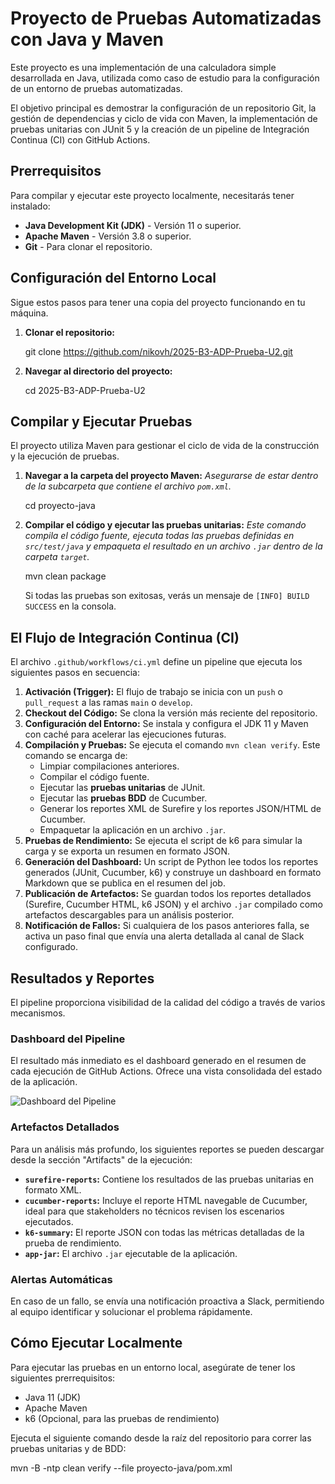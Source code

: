 # Proyecto de Pruebas Automatizadas con Java y Maven

Este proyecto es una implementación de una calculadora simple desarrollada en Java, utilizada como caso de estudio para la configuración de un entorno de pruebas automatizadas.

El objetivo principal es demostrar la configuración de un repositorio Git, la gestión de dependencias y ciclo de vida con Maven, la implementación de pruebas unitarias con JUnit 5 y la creación de un pipeline de Integración Continua (CI) con GitHub Actions.


##  Prerrequisitos

Para compilar y ejecutar este proyecto localmente, necesitarás tener instalado:

*   **Java Development Kit (JDK)** - Versión 11 o superior.
*   **Apache Maven** - Versión 3.8 o superior.
*   **Git** - Para clonar el repositorio.

##  Configuración del Entorno Local

Sigue estos pasos para tener una copia del proyecto funcionando en tu máquina.

1.  **Clonar el repositorio:**
    
    git clone https://github.com/nikovh/2025-B3-ADP-Prueba-U2.git
    

2.  **Navegar al directorio del proyecto:**

    cd 2025-B3-ADP-Prueba-U2


##  Compilar y Ejecutar Pruebas

El proyecto utiliza Maven para gestionar el ciclo de vida de la construcción y la ejecución de pruebas.

1.  **Navegar a la carpeta del proyecto Maven:**
    *Asegurarse de estar dentro de la subcarpeta que contiene el archivo `pom.xml`.*
    
    cd proyecto-java


2.  **Compilar el código y ejecutar las pruebas unitarias:**
    *Este comando compila el código fuente, ejecuta todas las pruebas definidas en `src/test/java` y empaqueta el resultado en un archivo `.jar` dentro de la carpeta `target`.*
    
    mvn clean package
    
    Si todas las pruebas son exitosas, verás un mensaje de `[INFO] BUILD SUCCESS` en la consola.


## El Flujo de Integración Continua (CI)

El archivo `.github/workflows/ci.yml` define un pipeline que ejecuta los siguientes pasos en secuencia:

1.  **Activación (Trigger):** El flujo de trabajo se inicia con un `push` o `pull_request` a las ramas `main` o `develop`.
2.  **Checkout del Código:** Se clona la versión más reciente del repositorio.
3.  **Configuración del Entorno:** Se instala y configura el JDK 11 y Maven con caché para acelerar las ejecuciones futuras.
4.  **Compilación y Pruebas:** Se ejecuta el comando `mvn clean verify`. Este comando se encarga de:
    *   Limpiar compilaciones anteriores.
    *   Compilar el código fuente.
    *   Ejecutar las **pruebas unitarias** de JUnit.
    *   Ejecutar las **pruebas BDD** de Cucumber.
    *   Generar los reportes XML de Surefire y los reportes JSON/HTML de Cucumber.
    *   Empaquetar la aplicación en un archivo `.jar`.
5.  **Pruebas de Rendimiento:** Se ejecuta el script de k6 para simular la carga y se exporta un resumen en formato JSON.
6.  **Generación del Dashboard:** Un script de Python lee todos los reportes generados (JUnit, Cucumber, k6) y construye un dashboard en formato Markdown que se publica en el resumen del job.
7.  **Publicación de Artefactos:** Se guardan todos los reportes detallados (Surefire, Cucumber HTML, k6 JSON) y el archivo `.jar` compilado como artefactos descargables para un análisis posterior.
8.  **Notificación de Fallos:** Si cualquiera de los pasos anteriores falla, se activa un paso final que envía una alerta detallada al canal de Slack configurado.


## Resultados y Reportes

El pipeline proporciona visibilidad de la calidad del código a través de varios mecanismos.

### Dashboard del Pipeline

El resultado más inmediato es el dashboard generado en el resumen de cada ejecución de GitHub Actions. Ofrece una vista consolidada del estado de la aplicación.

![Dashboard del Pipeline](https://imgur.com/a/6TKqQCZ)

### Artefactos Detallados

Para un análisis más profundo, los siguientes reportes se pueden descargar desde la sección "Artifacts" de la ejecución:

*   **`surefire-reports`:** Contiene los resultados de las pruebas unitarias en formato XML.
*   **`cucumber-reports`:** Incluye el reporte HTML navegable de Cucumber, ideal para que stakeholders no técnicos revisen los escenarios ejecutados.
*   **`k6-summary`:** El reporte JSON con todas las métricas detalladas de la prueba de rendimiento.
*   **`app-jar`:** El archivo `.jar` ejecutable de la aplicación.


### Alertas Automáticas

En caso de un fallo, se envía una notificación proactiva a Slack, permitiendo al equipo identificar y solucionar el problema rápidamente.


## Cómo Ejecutar Localmente

Para ejecutar las pruebas en un entorno local, asegúrate de tener los siguientes prerrequisitos:

*   Java 11 (JDK)
*   Apache Maven
*   k6 (Opcional, para las pruebas de rendimiento)

Ejecuta el siguiente comando desde la raíz del repositorio para correr las pruebas unitarias y de BDD:

mvn -B -ntp clean verify --file proyecto-java/pom.xml
